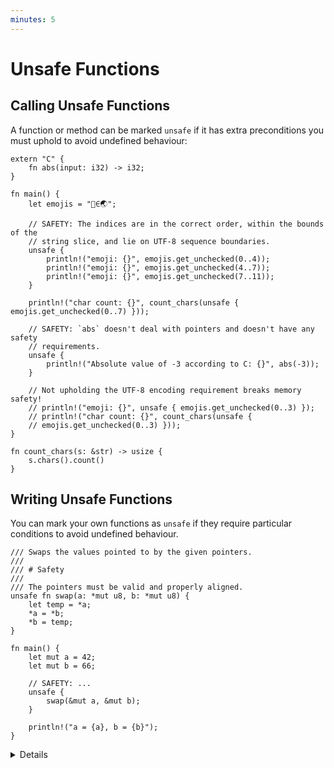 ```yaml
---
minutes: 5
---
```


# Unsafe Functions

## Calling Unsafe Functions

A function or method can be marked `unsafe` if it has extra preconditions you
must uphold to avoid undefined behaviour:

```rust,editable
extern "C" {
    fn abs(input: i32) -> i32;
}

fn main() {
    let emojis = "🗻∈🌏";

    // SAFETY: The indices are in the correct order, within the bounds of the
    // string slice, and lie on UTF-8 sequence boundaries.
    unsafe {
        println!("emoji: {}", emojis.get_unchecked(0..4));
        println!("emoji: {}", emojis.get_unchecked(4..7));
        println!("emoji: {}", emojis.get_unchecked(7..11));
    }

    println!("char count: {}", count_chars(unsafe { emojis.get_unchecked(0..7) }));

    // SAFETY: `abs` doesn't deal with pointers and doesn't have any safety
    // requirements.
    unsafe {
        println!("Absolute value of -3 according to C: {}", abs(-3));
    }

    // Not upholding the UTF-8 encoding requirement breaks memory safety!
    // println!("emoji: {}", unsafe { emojis.get_unchecked(0..3) });
    // println!("char count: {}", count_chars(unsafe {
    // emojis.get_unchecked(0..3) }));
}

fn count_chars(s: &str) -> usize {
    s.chars().count()
}
```

## Writing Unsafe Functions

You can mark your own functions as `unsafe` if they require particular
conditions to avoid undefined behaviour.

```rust,editable
/// Swaps the values pointed to by the given pointers.
///
/// # Safety
///
/// The pointers must be valid and properly aligned.
unsafe fn swap(a: *mut u8, b: *mut u8) {
    let temp = *a;
    *a = *b;
    *b = temp;
}

fn main() {
    let mut a = 42;
    let mut b = 66;

    // SAFETY: ...
    unsafe {
        swap(&mut a, &mut b);
    }

    println!("a = {a}, b = {b}");
}
```

<details>

## Calling Unsafe Functions

`get_unchecked`, like most `_unchecked` functions, is unsafe, because it can
create UB if the range is incorrect. `abs` is unsafe for a different reason:
it is an external function (FFI). Calling external functions is usually only a
problem when those functions do things with pointers which might violate Rust's
memory model, but in general any C function might have undefined behaviour under
any arbitrary circumstances.

The `"C"` in this example is the ABI;
[other ABIs are available too](https://doc.rust-lang.org/reference/items/external-blocks.html).

## Writing Unsafe Functions

We wouldn't actually use pointers for a `swap` function - it can be done safely
with references.

Note that unsafe code is allowed within an unsafe function without an `unsafe`
block. We can prohibit this with `#[deny(unsafe_op_in_unsafe_fn)]`. Try adding
it and see what happens. This will likely change in a future Rust edition.

</details>

